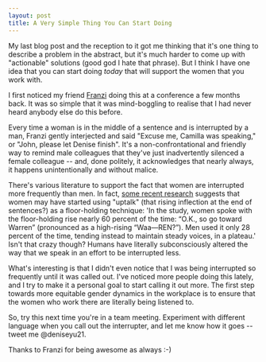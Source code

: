 ```yaml
---
layout: post
title: A Very Simple Thing You Can Start Doing
---
```


My last blog post and the reception to it got me thinking that it's one thing
to describe a problem in the abstract, but it's much harder to come up with
"actionable" solutions (good god I hate that phrase). But I think I have one
idea that you can start doing *today* that will support the women that you work
with.

I first noticed my friend [Franzi](https://twitter.com/Singsalad) doing this at a conference a few months
back. It was so simple that it was mind-boggling to realise that I had never
heard anybody else do this before.

Every time a woman is in the middle of a sentence and is interrupted by a man,
Franzi gently interjected and said "Excuse me, Camilla was speaking," or "John,
please let Denise finish". It's a non-confrontational and friendly way to remind 
male colleagues that they've just inadvertently silenced a female colleague -- 
and, done politely, it acknowledges that nearly always, it happens unintentionally 
and without malice.

There's various literature to support the fact that women are interrupted more
frequently than men. In fact, [some recent
research](http://well.blogs.nytimes.com/2013/12/23/overturning-the-myth-of-valley-girl-speak)
suggests that women may have started using "uptalk" (that rising inflection at
the end of sentences?) as a floor-holding technique: 'In the study, women spoke
with the floor-holding rise nearly 60 percent of the time: “O.K., so go toward
Warren” (pronounced as a high-rising “Waa—REN?”). Men used it only 28 percent
of the time, tending instead to maintain steady voices, in a plateau.' Isn't
that crazy though? Humans have literally subconsciously altered the way that we speak in an
effort to be interrupted less.

What's interesting is that I didn't even notice that I was being interrupted so
frequently until it was called out. I've noticed more people doing this lately,
and I try to make it a personal goal to start calling it out more. The first
step towards more equitable gender dynamics in the workplace is to ensure that
the women who work there are literally being listened to.

So, try this next time you're in a team meeting. Experiment with different
language when you call out the interrupter, and let me know how it goes --
tweet me @deniseyu21.

Thanks to Franzi for being awesome as always :-)
